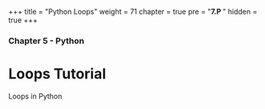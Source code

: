 +++
title = "Python Loops"
weight = 71
chapter = true
pre = "<b>7.P </b>"
hidden = true
+++

### Chapter 5 - Python

# Loops Tutorial

Loops in Python
